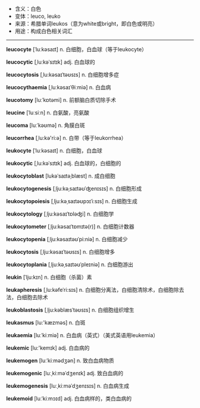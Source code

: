 - <span class="definition">含义：白色</span>
- <span class="definition">变体：leuco, leuko</span>
- <span class="definition">来源：希腊单词leukos（意为white或bright，即白色或明亮）</span>
- <span class="definition">用途：构成白色相关词汇</span>

---

<span class="vocabulary">**leucocyte**</span> [ˈluːkəsaɪt] n. 白细胞，白血球（等于leukocyte）

<span class="vocabulary">**leucocytic**</span> [ˌluːkəˈsɪtɪk] adj. 白血球的

<span class="vocabulary">**leucocytosis**</span> [ˌlu:kəsaɪˈtəʊsɪs] n. 白细胞增多症

<span class="vocabulary">**leucocythaemia**</span> [ˌluːkəsaɪˈθiːmiə] n. 白血病

<span class="vocabulary">**leucotomy**</span> [luːˈkɒtəmi] n. 前额脑白质切除手术

<span class="vocabulary">**leucine**</span> [ˈluːsiːn] n. 白氨酸，亮氨酸

<span class="vocabulary">**leucoma**</span> [luːˈkəʊmə] n. 角膜白斑

<span class="vocabulary">**leucorrhea**</span> [ˌlu:kә'ri:ә] n. 白带（等于leukorrhea）


<span class="vocabulary">**leukocyte**</span> [ˈluːkəsaɪt] n. 白细胞，白血球

<span class="vocabulary">**leukocytic**</span> [ˌlu:kəˈsɪtɪk] adj. 白血球的，白细胞的

<span class="vocabulary">**leukocytoblast**</span> [lukəˈsaɪtəˌblæst] n. 成白细胞

<span class="vocabulary">**leukocytogenesis**</span> [ˌlju:kəˌsaɪtəʊˈʤenɪsɪs] n. 白细胞形成

<span class="vocabulary">**leukocytopoiesis**</span> [ˌlju:kəˌsaɪtəʊpɔɪˈi:sɪs] n. 白细胞生成

<span class="vocabulary">**leukocytology**</span> [ˌlju:kəsaɪˈtɒləʤi] n. 白细胞学

<span class="vocabulary">**leukocytometer**</span> [ˌlju:kəsaɪˈtɒmɪtə(r)] n. 白细胞计数器

<span class="vocabulary">**leukocytopenia**</span> [ˌlju:kəsaɪtəʊˈpi:niə] n. 白细胞减少

<span class="vocabulary">**leukocytosis**</span> [ˌlju:kəsaɪˈtəʊsɪs] n. 白细胞增多

<span class="vocabulary">**leukocytoplania**</span> [ˌlju:kəˌsaɪtəʊˈpleɪniə] n. 白细胞游出

<span class="vocabulary">**leukin**</span> [ˈlju:kɪn] n. 白细胞（杀菌）素

<span class="vocabulary">**leukapheresis**</span> [ˌlu:kəfeˈri:sɪs] n. 白细胞分离法，白细胞清除术，白细胞除去法，白细胞去除术

<span class="vocabulary">**leukoblastosis**</span> [ˌlju:kəblæsˈtəʊsɪs] n. 白细胞组织增生

<span class="vocabulary">**leukasmus**</span> [lu:'kæzmәs] n. 白斑


<span class="vocabulary">**leukaemia**</span> [luːˈkiːmiə] n. 白血病（英式）（美式英语用leukemia）

<span class="vocabulary">**leukemic**</span> [lu:'kemɪk] adj. 白血病的

<span class="vocabulary">**leukemogen**</span> [luːˈkiːmədʒən] n. 致白血病物质

<span class="vocabulary">**leukemogenic**</span> [luːˌkiːməˈdʒenɪk] adj. 致白血病的

<span class="vocabulary">**leukemogenesis**</span> [luːˌkiːməˈdʒenɪsɪs] n. 白血病生成

<span class="vocabulary">**leukemoid**</span> [luːˈkiːmɔɪd] adj. 白血病样的，类白血病的



